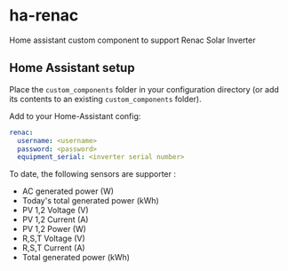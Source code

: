 # ha-renac
Home assistant custom component to support Renac Solar Inverter

## Home Assistant setup
Place the `custom_components` folder in your configuration directory (or add its contents to an existing `custom_components` folder).

Add to your Home-Assistant config:

```yaml
renac:
  username: <username>
  password: <password>
  equipment_serial: <inverter serial number>
```
To date, the following sensors are supporter :
- AC generated power (W)
- Today's total generated power (kWh)
- PV 1,2 Voltage (V)
- PV 1,2 Current (A)
- PV 1,2 Power (W)
- R,S,T Voltage (V)
- R,S,T Current (A)
- Total generated power (kWh)
